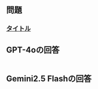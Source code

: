 ## 問題
### [タイトル](https://projecteuler.net/problem=number)
<!-- 問題文 -->

## GPT-4oの回答
```go

```

## Gemini2.5 Flashの回答
```go

```
